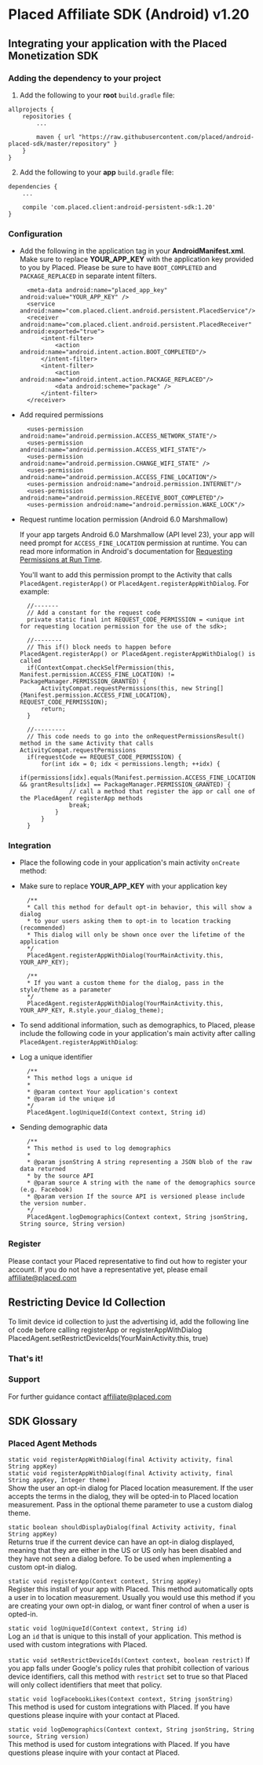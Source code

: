 # Placed Affiliate SDK (Android) v1.20
  
## Integrating your application with the Placed Monetization SDK
  
### Adding the dependency to your project

1. Add the following to your **root** `build.gradle` file:

```
allprojects {
    repositories {
        ...

        maven { url "https://raw.githubusercontent.com/placed/android-placed-sdk/master/repository" }
    }
}
```

2. Add the following to your **app** `build.gradle` file:

```
dependencies {
    ...

    compile 'com.placed.client:android-persistent-sdk:1.20'
}
```
  
### Configuration
* Add the following in the application tag in your **AndroidManifest.xml**. Make sure to replace **YOUR\_APP\_KEY** with the application key provided to you by Placed. Please be sure to have `BOOT_COMPLETED` and `PACKAGE_REPLACED` in separate intent filters.

        <meta-data android:name="placed_app_key" android:value="YOUR_APP_KEY" />  
        <service android:name="com.placed.client.android.persistent.PlacedService"/>  
        <receiver android:name="com.placed.client.android.persistent.PlacedReceiver" android:exported="true">  
            <intent-filter>
                <action android:name="android.intent.action.BOOT_COMPLETED"/>
            </intent-filter>
            <intent-filter>
                <action android:name="android.intent.action.PACKAGE_REPLACED"/>
                <data android:scheme="package" />
            </intent-filter> 
        </receiver>  

* Add required permissions
        
        <uses-permission android:name="android.permission.ACCESS_NETWORK_STATE"/>  
        <uses-permission android:name="android.permission.ACCESS_WIFI_STATE"/>  
        <uses-permission android:name="android.permission.CHANGE_WIFI_STATE" />  
        <uses-permission android:name="android.permission.ACCESS_FINE_LOCATION"/>  
        <uses-permission android:name="android.permission.INTERNET"/>  
        <uses-permission android:name="android.permission.RECEIVE_BOOT_COMPLETED"/>  
        <uses-permission android:name="android.permission.WAKE_LOCK"/>  
  
* Request runtime location permission (Android 6.0 Marshmallow)

    If your app targets Android 6.0 Marshmallow (API level 23), your app will need prompt for `ACCESS_FINE_LOCATION` permission at runtime. You can read more information in Android's documentation for [Requesting Permissions at Run Time](http://developer.android.com/training/permissions/requesting.html).

    You'll want to add this permission prompt to the Activity that calls `PlacedAgent.registerApp()` or `PlacedAgent.registerAppWithDialog`. For example:


        //-------
        // Add a constant for the request code
        private static final int REQUEST_CODE_PERMISSION = <unique int for requesting location permission for the use of the sdk>;

        //--------
        // This if() block needs to happen before PlacedAgent.registerApp() or PlacedAgent.registerAppWithDialog() is called
        if(ContextCompat.checkSelfPermission(this, Manifest.permission.ACCESS_FINE_LOCATION) != PackageManager.PERMISSION_GRANTED) {
            ActivityCompat.requestPermissions(this, new String[] {Manifest.permission.ACCESS_FINE_LOCATION}, REQUEST_CODE_PERMISSION);
            return;
        }

        //---------
        // This code needs to go into the onRequestPermissionsResult() method in the same Activity that calls ActivityCompat.requestPermissions
        if(requestCode == REQUEST_CODE_PERMISSION) {
            for(int idx = 0; idx < permissions.length; ++idx) {
                if(permissions[idx].equals(Manifest.permission.ACCESS_FINE_LOCATION) && grantResults[idx] == PackageManager.PERMISSION_GRANTED) {
                    // call a method that register the app or call one of the PlacedAgent registerApp methods
                    break;
                }
            }
        }

### Integration

* Place the following code in your application's main activity `onCreate` method:
* Make sure to replace **YOUR\_APP\_KEY** with your application key

        /**
        * Call this method for default opt-in behavior, this will show a dialog
        * to your users asking them to opt-in to location tracking (recommended)
        * This dialog will only be shown once over the lifetime of the application
        */
        PlacedAgent.registerAppWithDialog(YourMainActivity.this, YOUR_APP_KEY);  
        
        /**
        * If you want a custom theme for the dialog, pass in the style/theme as a parameter
        */
        PlacedAgent.registerAppWithDialog(YourMainActivity.this, YOUR_APP_KEY, R.style.your_dialog_theme);

* To send additional information, such as demographics, to Placed, please include the following code in your application's main activity after calling `PlacedAgent.registerAppWithDialog`:

* Log a unique identifier

        /**  
        * This method logs a unique id  
        *  
        * @param context Your application's context  
        * @param id the unique id  
        */
        PlacedAgent.logUniqueId(Context context, String id)

* Sending demographic data

        /**
        * This method is used to log demographics
        *
        * @param jsonString A string representing a JSON blob of the raw data returned  
        * by the source API
        * @param source A string with the name of the demographics source (e.g. Facebook)  
        * @param version If the source API is versioned please include the version number.  
        */
        PlacedAgent.logDemographics(Context context, String jsonString, String source, String version)

### Register
Please contact your Placed representative to find out how to register your account. If you do not have a representative yet, please email [affiliate@placed.com](mailto:affiliate@placed.com)

## Restricting Device Id Collection
To limit device id collection to just the advertising id, add the following line of code before calling registerApp or registerAppWithDialog
        PlacedAgent.setRestrictDeviceIds(YourMainActivity.this, true)

### That's it!

### Support
For further guidance contact [affiliate@placed.com](mailto:affliate@placed.com)

## SDK Glossary

### Placed Agent Methods  
  
`static void registerAppWithDialog(final Activity activity, final String appKey)`  
`static void registerAppWithDialog(final Activity activity, final String appKey, Integer theme)`  
Show the user an opt-in dialog for Placed location measurement. If the user accepts the terms in the dialog, they will be opted-in to Placed location measurement. Pass in the optional theme parameter to use a custom dialog theme.

`static boolean shouldDisplayDialog(final Activity activity, final String appKey)`  
Returns true if the current device can have an opt-in dialog displayed, meaning that they are either in the US or US only has been disabled and they have not seen a dialog before. To be used when implementing a custom opt-in dialog.

`static void registerApp(Context context, String appKey)`  
Register this install of your app with Placed. This method automatically opts a user in to location measurement. Usually you would use this method if you are creating your own opt-in dialog, or want finer control of when a user is opted-in.  
  
`static void logUniqueId(Context context, String id)`  
Log an `id` that is unique to this install of your application. This method is used with custom integrations with Placed.
  
`static void setRestrictDeviceIds(Context context, boolean restrict)`
If you app falls under Google's policy rules that prohibit collection of various device identifiers, call this method with `restrict` set to true so that Placed will only collect identifiers that meet that policy.
  
`static void logFacebookLikes(Context context, String jsonString)`  
This method is used for custom integrations with Placed. If you have questions please inquire with your contact at Placed.  
  
`static void logDemographics(Context context, String jsonString, String source, String version)`  
This method is used for custom integrations with Placed. If you have questions please inquire with your contact at Placed.  

